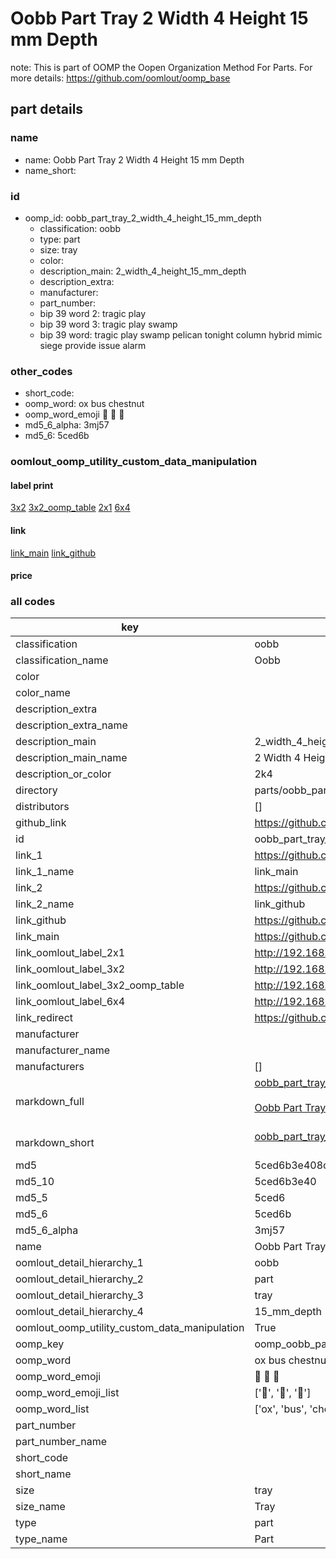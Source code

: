 # Oobb Part Tray 2 Width 4 Height 15 mm Depth  

note: This is part of OOMP the Oopen Organization Method For Parts. For more details: https://github.com/oomlout/oomp_base

##  part details
  







### name
* name: Oobb Part Tray 2 Width 4 Height 15 mm Depth
* name_short: 
### id
* oomp_id: oobb_part_tray_2_width_4_height_15_mm_depth
  * classification: oobb
  * type: part
  * size: tray
  * color: 
  * description_main: 2_width_4_height_15_mm_depth
  * description_extra: 
  * manufacturer: 
  * part_number: 
  * bip 39 word 2: tragic play
  * bip 39 word 3: tragic play swamp
  * bip 39 word: tragic play swamp pelican tonight column hybrid mimic siege provide issue alarm

### other_codes
* short_code: 
* oomp_word: ox bus chestnut
* oomp_word_emoji :ox: :bus: :chestnut:
* md5_6_alpha: 3mj57
* md5_6: 5ced6b






### oomlout_oomp_utility_custom_data_manipulation
#### label print
[3x2](http://192.168.1.245:1112/?label=oomp%203mj57)
[3x2_oomp_table](http://192.168.1.108:1112/?label=oomp%203mj57)
[2x1](http://192.168.1.242:1112/?label=oomp%203mj57)
[6x4](http://192.168.1.55:1112/?label=oomp%203mj57)    

#### link

[link_main](https://github.com/oomlout/oomlout_oomp_version_1_messy/tree/main/parts/oobb_part_tray_2_width_4_height_15_mm_depth) [link_github](https://github.com/oomlout/oomlout_oomp_version_1_messy/tree/main/parts/oobb_part_tray_2_width_4_height_15_mm_depth)                             

#### price







### all codes 
| key | value |  
| --- | --- |  
| classification | oobb |  
| classification_name | Oobb |  
| color |  |  
| color_name |  |  
| description_extra |  |  
| description_extra_name |  |  
| description_main | 2_width_4_height_15_mm_depth |  
| description_main_name | 2 Width 4 Height 15 mm Depth |  
| description_or_color | 2k4 |  
| directory | parts/oobb_part_tray_2_width_4_height_15_mm_depth |  
| distributors | [] |  
| github_link | https://github.com/oomlout/oomlout_oomp_part_src/tree/main/parts/oobb_part_tray_2_width_4_height_15_mm_depth |  
| id | oobb_part_tray_2_width_4_height_15_mm_depth |  
| link_1 | https://github.com/oomlout/oomlout_oomp_version_1_messy/tree/main/parts/oobb_part_tray_2_width_4_height_15_mm_depth |  
| link_1_name | link_main |  
| link_2 | https://github.com/oomlout/oomlout_oomp_version_1_messy/tree/main/parts/oobb_part_tray_2_width_4_height_15_mm_depth |  
| link_2_name | link_github |  
| link_github | https://github.com/oomlout/oomlout_oomp_version_1_messy/tree/main/parts/oobb_part_tray_2_width_4_height_15_mm_depth |  
| link_main | https://github.com/oomlout/oomlout_oomp_version_1_messy/tree/main/parts/oobb_part_tray_2_width_4_height_15_mm_depth |  
| link_oomlout_label_2x1 | http://192.168.1.242:1112/?label=oomp%203mj57 |  
| link_oomlout_label_3x2 | http://192.168.1.245:1112/?label=oomp%203mj57 |  
| link_oomlout_label_3x2_oomp_table | http://192.168.1.108:1112/?label=oomp%203mj57 |  
| link_oomlout_label_6x4 | http://192.168.1.55:1112/?label=oomp%203mj57 |  
| link_redirect | https://github.com/oomlout/oomlout_oomp_version_1_messy/tree/main/parts/oobb_part_tray_2_width_4_height_15_mm_depth |  
| manufacturer |  |  
| manufacturer_name |  |  
| manufacturers | [] |  
| markdown_full | [oobb_part_tray_2_width_4_height_15_mm_depth](none)<br>[](none)<br>[Oobb Part Tray 2 Width 4 Height 15 Mm Depth](none)<br><br> |  
| markdown_short | [oobb_part_tray_2_width_4_height_15_mm_depth](none)<br><br> |  
| md5 | 5ced6b3e408cce00b7724a25b6699737 |  
| md5_10 | 5ced6b3e40 |  
| md5_5 | 5ced6 |  
| md5_6 | 5ced6b |  
| md5_6_alpha | 3mj57 |  
| name | Oobb Part Tray 2 Width 4 Height 15 mm Depth |  
| oomlout_detail_hierarchy_1 | oobb |  
| oomlout_detail_hierarchy_2 | part |  
| oomlout_detail_hierarchy_3 | tray |  
| oomlout_detail_hierarchy_4 | 15_mm_depth |  
| oomlout_oomp_utility_custom_data_manipulation | True |  
| oomp_key | oomp_oobb_part_tray_2_width_4_height_15_mm_depth |  
| oomp_word | ox bus chestnut |  
| oomp_word_emoji | :ox: :bus: :chestnut: |  
| oomp_word_emoji_list | [':ox:', ':bus:', ':chestnut:'] |  
| oomp_word_list | ['ox', 'bus', 'chestnut'] |  
| part_number |  |  
| part_number_name |  |  
| short_code |  |  
| short_name |  |  
| size | tray |  
| size_name | Tray |  
| type | part |  
| type_name | Part |  
